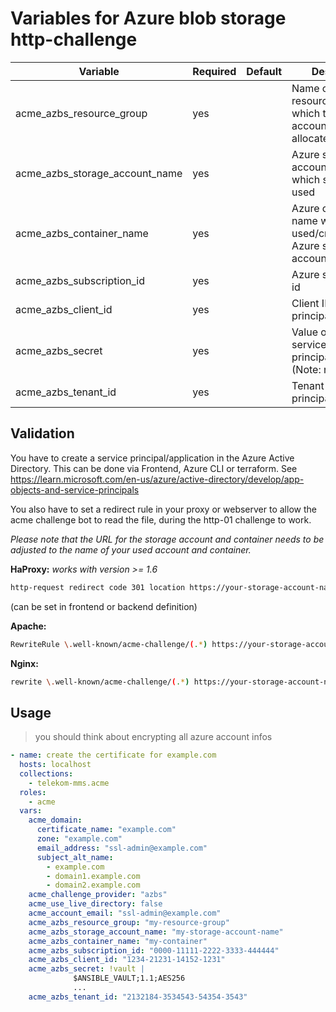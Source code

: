 # Variables for Azure blob storage http-challenge

| Variable              | Required | Default   | Description
|-----------------------|----------|-----------|------------
| acme_azbs_resource_group   | yes      |           | Name of the Azure resource group to which the storage account has been allocated
| acme_azbs_storage_account_name    | yes      |           | Azure storage account name which should be used
| acme_azbs_container_name    | yes      |           | Azure container name which will be used/created in Azure storage account
| acme_azbs_subscription_id | yes       | | Azure subscription id
| acme_azbs_client_id | yes | | Client ID of service principal/application
| acme_azbs_secret | yes | | Value of secret of service principal/application (Note: not the ID)
| acme_azbs_tenant_id | yes | | Tenant ID of service principal/application

## Validation

You have to create a service principal/application in the Azure Active Directory.
This can be done via Frontend, Azure CLI or terraform.
See https://learn.microsoft.com/en-us/azure/active-directory/develop/app-objects-and-service-principals

You also have to set a redirect rule in your proxy or webserver to allow the acme challenge bot to read the file, during the http-01 challenge to work.

*Please note that the URL for the storage account and container needs to be adjusted to the name of your used account and container.*

**HaProxy:**
*works with version >= 1.6*

```bash
http-request redirect code 301 location https://your-storage-account-name.blob.core.windows.net[url,regsub(^/.well-known/acme-challenge,/my-containername,)] if { path_beg /.well-known/acme-challenge }
```

(can be set in frontend or backend definition)

**Apache:**

```bash
RewriteRule \.well-known/acme-challenge/(.*) https://your-storage-account-name.blob.core.windows.net/your-container-name/$1
```

**Nginx:**

```bash
rewrite \.well-known/acme-challenge/(.*) https://your-storage-account-name.blob.core.windows.net/your-container-name/$1
```

## Usage

> you should think about encrypting all azure account infos

```yaml
- name: create the certificate for example.com
  hosts: localhost
  collections:
    - telekom-mms.acme
  roles:
    - acme
  vars:
    acme_domain:
      certificate_name: "example.com"
      zone: "example.com"
      email_address: "ssl-admin@example.com"
      subject_alt_name:
        - example.com
        - domain1.example.com
        - domain2.example.com
    acme_challenge_provider: "azbs"
    acme_use_live_directory: false
    acme_account_email: "ssl-admin@example.com"
    acme_azbs_resource_group: "my-resource-group"
    acme_azbs_storage_account_name: "my-storage-account-name"
    acme_azbs_container_name: "my-container"
    acme_azbs_subscription_id: "0000-11111-2222-3333-444444"
    acme_azbs_client_id: "1234-21231-14152-1231"
    acme_azbs_secret: !vault |
              $ANSIBLE_VAULT;1.1;AES256
              ...
    acme_azbs_tenant_id: "2132184-3534543-54354-3543"
```
